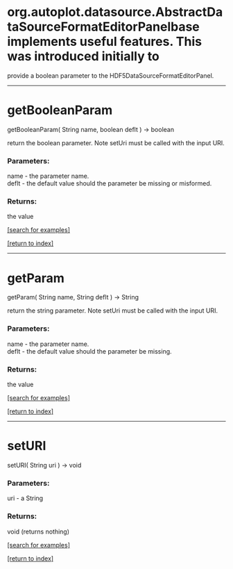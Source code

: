 # org.autoplot.datasource.AbstractDataSourceFormatEditorPanelbase implements useful features.  This was introduced initially to 
 provide a boolean parameter to the HDF5DataSourceFormatEditorPanel.
***
<a name="getBooleanParam"></a>
# getBooleanParam
getBooleanParam( String name, boolean deflt ) &rarr; boolean

return the boolean parameter.  Note setUri must be called with
 the input URI.

### Parameters:
name - the parameter name.
<br>deflt - the default value should the parameter be missing or misformed.

### Returns:
the value

<a href="https://github.com/autoplot/dev/search?q=getBooleanParam&unscoped_q=getBooleanParam">[search for examples]</a>

<a href="https://github.com/autoplot/documentation/blob/master/javadoc/index-all.md">[return to index]</a>

***
<a name="getParam"></a>
# getParam
getParam( String name, String deflt ) &rarr; String

return the string parameter.  Note setUri must be called with
 the input URI.

### Parameters:
name - the parameter name.
<br>deflt - the default value should the parameter be missing.

### Returns:
the value

<a href="https://github.com/autoplot/dev/search?q=getParam&unscoped_q=getParam">[search for examples]</a>

<a href="https://github.com/autoplot/documentation/blob/master/javadoc/index-all.md">[return to index]</a>

***
<a name="setURI"></a>
# setURI
setURI( String uri ) &rarr; void



### Parameters:
uri - a String

### Returns:
void (returns nothing)


<a href="https://github.com/autoplot/dev/search?q=setURI&unscoped_q=setURI">[search for examples]</a>

<a href="https://github.com/autoplot/documentation/blob/master/javadoc/index-all.md">[return to index]</a>

